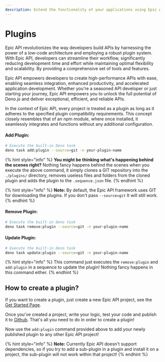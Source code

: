 ```yaml
---
description: Extend the functionality of your applications using Epic API plugins.
---
```


# Plugins

Epic API revolutionizes the way developers build APIs by harnessing the power of
a low-code architecture and employing a robust plugin system. With Epic API,
developers can streamline their workflow, significantly reducing development
time and effort while maintaining optimal flexibility and scalability. By
providing a comprehensive set of tools and features.

Epic API empowers developers to create high-performance APIs with ease, enabling
seamless integration, enhanced productivity, and accelerated application
development. Whether you're a seasoned API developer or just starting your
journey, Epic API empowers you to unlock the full potential of Deno.js and
deliver exceptional, efficient, and reliable APIs.

In the context of Epic API, every project is treated as a plugin as long as it
adheres to the specified plugin compatibility requirements. This concept closely
resembles that of an npm module, where once installed, it seamlessly integrates
and functions without any additional configuration.

#### Add Plugin:

```bash
# Execute the built-in Deno task
deno task add:plugin --source=git -n your-plugin-name
```

{% hint style="info" %} **You might be thinking what's happening behind the
scenes right?** Nothing fancy happens behind the scenes when you execute the
above command, it simply clones a GIT repository into the `./plugins/`
directory, removes useless files and folders from the cloned plugin and adds the
plugin to the `.sequence.json` file. {% endhint %}

{% hint style="info" %} **Note:** By default, the Epic API framework uses GIT
for downloading the plugins. If you don't pass `--source=git` It will still
work. {% endhint %}

#### Remove Plugin:

```bash
# Execute the built-in Deno task
deno task remove:plugin --source=git -n your-plugin-name
```

#### Update Plugin:

```bash
# Execute the built-in Deno task
deno task update:plugin --source=git -n your-plugin-name
```

{% hint style="info" %} This command just executes the `remove:plugin` and
`add:plugin` in a sequence to update the plugin! Nothing fancy happens in this
command either. {% endhint %}

## How to create a plugin?

If you want to create a plugin, just create a new Epic API project, see the
[Get Started Page](../).

Once you've created a project, write your logic, test your code and publish it
to [Github](https://github.com). That's all you need to do in order to create a
plugin!

Now use the `add:plugin` command provided above to add your newly published
plugin to any other Epic API project!

{% hint style="info" %} **Note:** Currently Epic API doesn't support
dependencies, so if you try to add a sub-plugin in a plugin and install it on a
project, the sub-plugin will not work within that project! {% endhint %}
